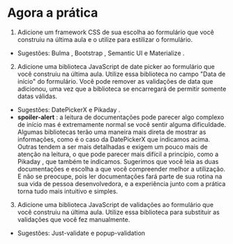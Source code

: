 # Agora a prática
1. Adicione um framework CSS de sua escolha ao formulário que você construiu na última aula e o utilize para estilizar o formulário.
* Sugestões: Bulma , Bootstrap , Semantic UI e Materialize .
2. Adicione uma biblioteca JavaScript de date picker ao formulário que você construiu na última aula. Utilize essa biblioteca no campo "Data de início" do formulário. Você pode remover as validações de data que adicionou, uma vez que a biblioteca se encarregará de permitir somente datas válidas.
* Sugestões: DatePickerX e Pikaday .
* **spoiler-alert** : a leitura de documentações pode parecer algo complexo de início mas é extremamente normal se você sentir alguma dificuldade. Algumas bibliotecas terão uma maneira mais direta de mostrar as informações, como é o caso da DatePickerX que indicamos acima. Outras tendem a ser mais detalhadas e exigem um pouco mais de atenção na leitura, o que pode parecer mais difícil a princípio, como a Pikaday , que também te indicamos. Sugerimos que você leia as duas documentações e escolha a que você compreender melhor a utilização. E não se preocupe, pois ler documentações fará parte de sua rotina na sua vida de pessoa desenvolvedora, e a experiência junto com a prática torna tudo mais intuitivo e simples.
3. Adicione uma biblioteca JavaScript de validações ao formulário que você construiu na última aula. Utilize essa biblioteca para substituir as validações que você fez manualmente.
* Sugestões: Just-validate e popup-validation
